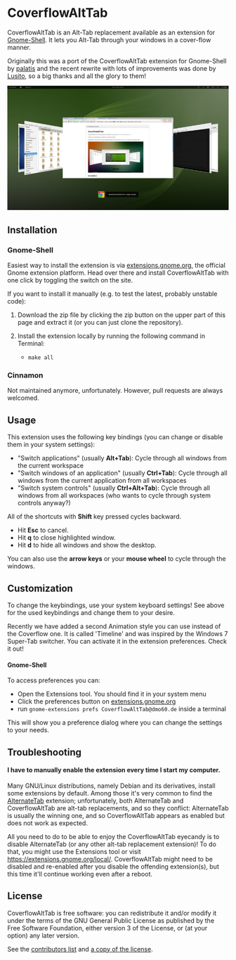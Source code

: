 # CoverflowAltTab

CoverflowAltTab is an Alt-Tab replacement available as an extension for [Gnome-Shell](https://www.gnome.org/). It lets you Alt-Tab through your windows in a cover-flow manner.

Originally this was a port of the CoverflowAltTab extension for Gnome-Shell by [palatis](http://code.google.com/p/gnome-shell-extensions-coverflowalttab/) and the recent rewrite with lots of improvements was done by [Lusito](https://github.com/Lusito), so a big thanks and all the glory to them!

![Screenshot](img/screenshot.png)

## Installation

### Gnome-Shell

Easiest way to install the extension is via [extensions.gnome.org](https://extensions.gnome.org/extension/97/coverflow-alt-tab/), the official Gnome extension platform. Head over there and install CoverflowAltTab with one click by toggling the switch on the site.

If you want to install it manually (e.g. to test the latest, probably unstable code):

1. Download the zip file by clicking the zip button on the upper part of this page and extract it (or you can just clone the repository).

2. Install the extension locally by running the following command in Terminal:

    - `make all`

### Cinnamon

Not maintained anymore, unfortunately. However, pull requests are always welcomed.

## Usage

This extension uses the following key bindings (you can change or disable them in your system settings):

-   "Switch applications" (usually **Alt+Tab**): Cycle through all windows from the current workspace
-   "Switch windows of an application" (usually **Ctrl+Tab**): Cycle through all windows from the current application from all workspaces
-   "Switch system controls" (usually **Ctrl+Alt+Tab**): Cycle through all windows from all workspaces (who wants to cycle through system controls anyway?)

All of the shortcuts with **Shift** key pressed cycles backward.

-   Hit **Esc** to cancel.
-   Hit **q** to close highlighted window.
-   Hit **d** to hide all windows and show the desktop.

You can also use the **arrow keys** or your **mouse wheel** to cycle through the windows.

## Customization

To change the keybindings, use your system keyboard settings! See above for the used keybindings and change them to your desire.

Recently we have added a second Animation style you can use instead of the Coverflow one. It is called 'Timeline' and was inspired by the Windows 7 Super-Tab switcher. You can activate it in the extension preferences. Check it out!

#### Gnome-Shell

To access preferences you can:

  - Open the Extensions tool. You should find it in your system menu
  - Click the preferences button on [extensions.gnome.org](https://extensions.gnome.org/local/)
  - run `gnome-extensions prefs CoverflowAltTab@dmo60.de` inside a terminal

This will show you a preference dialog where you can change the settings to your needs.

## Troubleshooting

#### I have to manually enable the extension every time I start my computer.

Many GNU/Linux distributions, namely Debian and its derivatives, install some extensions by default. Among those it's very common to find the [AlternateTab](https://extensions.gnome.org/extension/15/alternatetab/) extension; unfortunately, both AlternateTab and CoverflowAltTab are alt-tab replacements, and so they conflict: AlternateTab is usually the winning one, and so CoverflowAltTab appears as enabled but does not work as expected.

All you need to do to be able to enjoy the CoverflowAltTab eyecandy is to disable AlternateTab (or any other alt-tab replacement extension)! To do that, you might use the Extensions tool or visit https://extensions.gnome.org/local/. CoverflowAltTab might need to be disabled and re-enabled after you disable the offending extension(s), but this time it'll continue working even after a reboot.

## License

CoverflowAltTab is free software: you can redistribute it and/or modify it under the terms of the GNU General Public License as published by the Free Software Foundation, either version 3 of the License, or (at your option) any later version.

See the [contributors list](CONTRIBUTORS.markdown) and [a copy of the license](COPYING).
